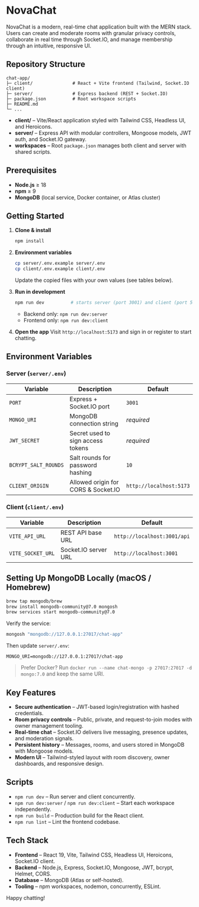 # NovaChat

NovaChat is a modern, real-time chat application built with the MERN stack. Users can create and moderate rooms with granular privacy controls, collaborate in real time through Socket.IO, and manage membership through an intuitive, responsive UI.

## Repository Structure

```
chat-app/
├─ client/               # React + Vite frontend (Tailwind, Socket.IO client)
├─ server/               # Express backend (REST + Socket.IO)
├─ package.json          # Root workspace scripts
├─ README.md
└─ ...
```

- **client/** – Vite/React application styled with Tailwind CSS, Headless UI, and Heroicons.
- **server/** – Express API with modular controllers, Mongoose models, JWT auth, and Socket.IO gateway.
- **workspaces** – Root `package.json` manages both client and server with shared scripts.

## Prerequisites

- **Node.js** ≥ 18
- **npm** ≥ 9
- **MongoDB** (local service, Docker container, or Atlas cluster)

## Getting Started

1. **Clone & install**
   ```bash
   npm install
   ```

2. **Environment variables**
   ```bash
   cp server/.env.example server/.env
   cp client/.env.example client/.env
   ```
   Update the copied files with your own values (see tables below).

3. **Run in development**
   ```bash
   npm run dev          # starts server (port 3001) and client (port 5173)
   ```
   - Backend only: `npm run dev:server`
   - Frontend only: `npm run dev:client`

4. **Open the app**
   Visit `http://localhost:5173` and sign in or register to start chatting.

## Environment Variables

### Server (`server/.env`)

| Variable | Description | Default |
| -------- | ----------- | ------- |
| `PORT` | Express + Socket.IO port | `3001` |
| `MONGO_URI` | MongoDB connection string | _required_ |
| `JWT_SECRET` | Secret used to sign access tokens | _required_ |
| `BCRYPT_SALT_ROUNDS` | Salt rounds for password hashing | `10` |
| `CLIENT_ORIGIN` | Allowed origin for CORS & Socket.IO | `http://localhost:5173` |

### Client (`client/.env`)

| Variable | Description | Default |
| -------- | ----------- | ------- |
| `VITE_API_URL` | REST API base URL | `http://localhost:3001/api` |
| `VITE_SOCKET_URL` | Socket.IO server URL | `http://localhost:3001` |

## Setting Up MongoDB Locally (macOS / Homebrew)

```bash
brew tap mongodb/brew
brew install mongodb-community@7.0 mongosh
brew services start mongodb-community@7.0
```

Verify the service:

```bash
mongosh "mongodb://127.0.0.1:27017/chat-app"
```

Then update `server/.env`:

```env
MONGO_URI=mongodb://127.0.0.1:27017/chat-app
```

> Prefer Docker? Run `docker run --name chat-mongo -p 27017:27017 -d mongo:7.0` and keep the same URI.

## Key Features

- **Secure authentication** – JWT-based login/registration with hashed credentials.
- **Room privacy controls** – Public, private, and request-to-join modes with owner management tooling.
- **Real-time chat** – Socket.IO delivers live messaging, presence updates, and moderation signals.
- **Persistent history** – Messages, rooms, and users stored in MongoDB with Mongoose models.
- **Modern UI** – Tailwind-styled layout with room discovery, owner dashboards, and responsive design.

## Scripts

- `npm run dev` – Run server and client concurrently.
- `npm run dev:server` / `npm run dev:client` – Start each workspace independently.
- `npm run build` – Production build for the React client.
- `npm run lint` – Lint the frontend codebase.

## Tech Stack

- **Frontend** – React 19, Vite, Tailwind CSS, Headless UI, Heroicons, Socket.IO client.
- **Backend** – Node.js, Express, Socket.IO, Mongoose, JWT, bcrypt, Helmet, CORS.
- **Database** – MongoDB (Atlas or self-hosted).
- **Tooling** – npm workspaces, nodemon, concurrently, ESLint.

Happy chatting!
